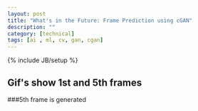 ```yaml
---
layout: post
title: "What's in the Future: Frame Prediction using cGAN"
description: ""
category: [technical]
tags: [ai , ml, cv, gan, cgan]
---
```

{% include JB/setup %}

## Gif's show 1st and 5th frames

###5th frame is generated